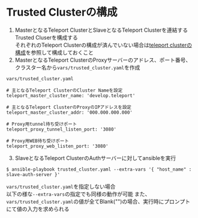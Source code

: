 # Trusted Clusterの構成
1. MasterとなるTeleport ClusterとSlaveとなるTeleport Clusterを連結するTrusted Cluserを構成する<br/>それぞれのTeleport Clusterの構成が済んでいない場合は[teleport clusterの構成](https://github.com/cloudnative-co/teleport_renovation/tree/master/ansible/documents/teleport_cluster)を参照して構成しておくこと
2. MasterとなるTeleport ClusterのProxyサーバーのアドレス、ポート番号、クラスター名から`vars/trusted_cluster.yaml`を作成

`vars/trusted_cluster.yaml`
```
# 主となるTeleport ClusterのCluster Nameを設定
teleport_master_cluster_name: 'develop.teleport'

# 主となるTeleport ClusterのProxyのIPアドレスを設定
teleport_master_cluster_addr: '000.000.000.000'

# Proxy用tunnel待ち受けポート
teleport_proxy_tunnel_listen_port: '3080'

# Proxy用WEB待ち受けポート
teleport_proxy_web_listen_port: '3080'
```

3. SlaveとなるTeleport ClusterのAuthサーバーに対してansibleを実行
```
$ ansible-playbook trusted_cluster.yaml --extra-vars '{ "host_name" : slave-auth-server }'
```

`vars/trusted_cluster.yaml`を指定しない場合  
以下の様な`--extra-vars`の指定でも同様の動作が可能
また、`vars/trusted_cluster.yaml`の値が全てBlank("")の場合、実行時にプロンプトにて値の入力を求められる
